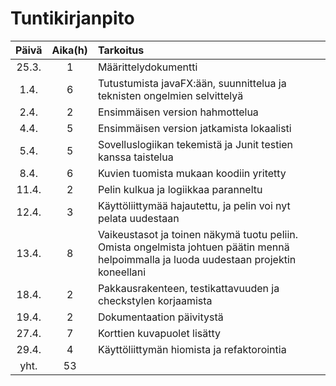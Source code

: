 # Tuntikirjanpito


|Päivä |Aika(h) | Tarkoitus |
|:----:|:------:|:----------|
|25.3.  |   1   | Määrittelydokumentti|
|1.4.   | 6     | Tutustumista javaFX:ään, suunnittelua ja teknisten ongelmien selvittelyä|
|2.4.   | 2     | Ensimmäisen version hahmottelua|
|4.4.   | 5     | Ensimmäisen version jatkamista lokaalisti|
|5.4.   | 5     | Sovelluslogiikan tekemistä ja Junit testien kanssa taistelua|
|8.4.   |  6    | Kuvien tuomista mukaan koodiin yritetty|
|11.4.  | 2     | Pelin kulkua ja logiikkaa paranneltu   |
|12.4.  | 3     | Käyttöliittymää hajautettu, ja pelin voi nyt pelata uudestaan   |
|13.4.  | 8     | Vaikeustasot ja toinen näkymä tuotu peliin. Omista ongelmista johtuen päätin mennä helpoimmalla ja luoda uudestaan projektin koneellani |
|18.4.  | 2     | Pakkausrakenteen, testikattavuuden ja checkstylen korjaamista |
|19.4.  | 2     | Dokumentaation päivitystä |
|27.4.  | 7     | Korttien kuvapuolet lisätty |
|29.4.  | 4     | Käyttöliittymän hiomista ja refaktorointia |
| yht.  | 53    ||
